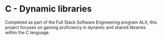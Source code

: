 # C - Dynamic libraries
Completed as part of the Full Stack Software Engineering program ALX, this project focuses on gaining proficiency in dynamic and shared libraries within the C language.
